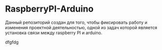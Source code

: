 # RaspberryPI-Arduino

Данный репозиторий создан для того, чтобы фиксировать работу и изменения проектной деятельностью, одной из задач которой является установка связи между raspberry PI и arduino.

dfgfdg
